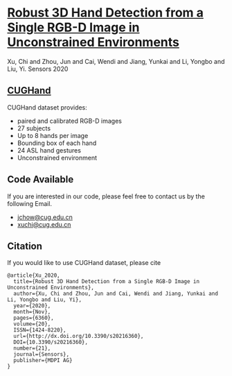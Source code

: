# [Robust 3D Hand Detection from a Single RGB-D Image in Unconstrained Environments](https://www.mdpi.com/1424-8220/20/21/6360)
Xu, Chi and Zhou, Jun and Cai, Wendi and Jiang, Yunkai and Li, Yongbo and Liu, Yi. Sensors 2020  

## [CUGHand](https://1drv.ms/u/s!AiO4RSFtV9kehm4ULtjAWdeCWJXn?e=ctbeAP)
CUGHand dataset provides:  
- paired and calibrated RGB-D images  
- 27 subjects  
- Up to 8 hands per image  
- Bounding box of each hand  
- 24 ASL hand gestures  
- Unconstrained environment  

## Code Available
If you are interested in our code, please feel free to contact us by the following Email.
- jchow@cug.edu.cn
- xuchi@cug.edu.cn
## Citation
If you would like to use CUGHand dataset, please cite 
```
@article{Xu_2020, 
  title={Robust 3D Hand Detection from a Single RGB-D Image in Unconstrained Environments}, 
  author={Xu, Chi and Zhou, Jun and Cai, Wendi and Jiang, Yunkai and Li, Yongbo and Liu, Yi}, 
  year={2020}, 
  month={Nov}, 
  pages={6360},
  volume={20}, 
  ISSN={1424-8220}, 
  url={http://dx.doi.org/10.3390/s20216360}, 
  DOI={10.3390/s20216360}, 
  number={21}, 
  journal={Sensors}, 
  publisher={MDPI AG}
}
```
